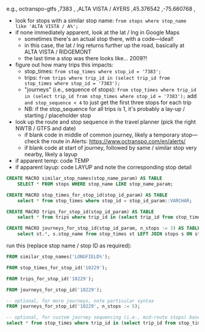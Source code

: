 e.g., octranspo-gtfs ,7383    ,          ,ALTA VISTA / AYERS                ,45.376542 ,-75.660768 ,

- look for stops with a similar stop name:
	`from stops where stop_name like 'ALTA VISTA / A%';`
- if none immediately apparent, look at the lat / lng in Google Maps
	- sometimes there's an actual stop there, with a code—ideal!
	- in this case, the lat / lng returns further up the road, basically at ALTA VISTA / RIDGEMONT
	- the last time a stop was there looks like... 2009?!
- figure out how many trips this impacts:
	- stop_times: `from stop_times where stop_id = '7383';`
	- trips: `from trips where trip_id in (select trip_id from stop_times where stop_id = '7383');`
	- "journeys" (i.e., sequence of stops): `from stop_times where trip_id in (select trip_id from stop_times where stop_id = '7383');`
		add `and stop_sequence < 4` to just get the first three stops for each trip
	- NB: if the stop_sequence for all trips is 1, it's probably a lay-up / starting / placeholder stop
- look up the route and stop sequence in the travel planner (pick the right NWTB / GTFS and date)
	- if blank code in middle of common journey, likely a temporary stop—check the route in Alerts: https://www.octranspo.com/en/alerts/
	- if blank code at start of journey, followed by same / similar stop very nearby, likely a layup
- if apparent temp:
	code TEMP
- if apparent layup:
	code LAYUP and note the corresponding stop detail

```sql
CREATE MACRO similar_stop_names(stop_name_param) AS TABLE
	SELECT * FROM stops WHERE stop_name LIKE stop_name_param;

CREATE MACRO stop_times_for_stop_id(stop_id_param) AS TABLE
	select * from stop_times where stop_id = stop_id_param::VARCHAR;

CREATE MACRO trips_for_stop_id(stop_id_param) AS TABLE
	select * from trips where trip_id in (select trip_id from stop_times where stop_id = stop_id_param::VARCHAR);

CREATE MACRO journeys_for_stop_id(stop_id_param, n_stops := 3) AS TABLE
	select st.*, s.stop_name from stop_times st LEFT JOIN stops s ON st.source = s.source AND st.stop_id = s.stop_id where trip_id in (select trip_id from stop_times where stop_id = stop_id_param::VARCHAR) and stop_sequence < (n_stops + 1) ORDER BY trip_id, stop_sequence;
```

run this (replace stop name / stop ID as required):

```sql
FROM similar_stop_names('LONGFIELD%');

FROM stop_times_for_stop_id('10229');

FROM trips_for_stop_id('10229');

FROM journeys_for_stop_id('10229');

-- optional, for more journeys, note particular syntax
FROM journeys_for_stop_id('10229', n_stops := 5);

-- optional, for custom journey sequencing (i.e., mid-route stops) based on stop_times
select * from stop_times where trip_id in (select trip_id from stop_times where stop_id = '10229') and stop_sequence > 60 and stop_sequence < 66;
```